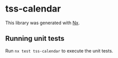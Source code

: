 # tss-calendar

This library was generated with [Nx](https://nx.dev).

## Running unit tests

Run `nx test tss-calendar` to execute the unit tests.
